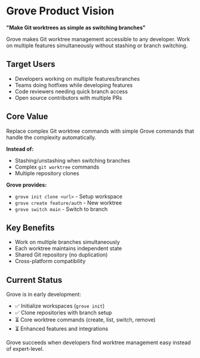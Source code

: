 # Grove Product Vision

**"Make Git worktrees as simple as switching branches"**

Grove makes Git worktree management accessible to any developer. Work on multiple features simultaneously without stashing or branch switching.

## Target Users

- Developers working on multiple features/branches
- Teams doing hotfixes while developing features
- Code reviewers needing quick branch access
- Open source contributors with multiple PRs

## Core Value

Replace complex Git worktree commands with simple Grove commands that handle the complexity automatically.

**Instead of:**

- Stashing/unstashing when switching branches
- Complex `git worktree` commands
- Multiple repository clones

**Grove provides:**

- `grove init clone <url>` - Setup workspace
- `grove create feature/auth` - New worktree
- `grove switch main` - Switch to branch

## Key Benefits

- Work on multiple branches simultaneously
- Each worktree maintains independent state
- Shared Git repository (no duplication)
- Cross-platform compatibility

## Current Status

Grove is in early development:

- ✅ Initialize workspaces (`grove init`)
- ✅ Clone repositories with branch setup
- ⏳ Core worktree commands (create, list, switch, remove)
- ⏳ Enhanced features and integrations

Grove succeeds when developers find worktree management easy instead of expert-level.

